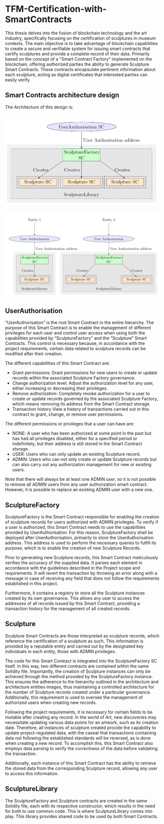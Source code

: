 # TFM-Certification-with-SmartContracts
This thesis delves into the fusion of blockchain technology and the art industry, specifically focusing on the certification of sculptures in museum contexts. The main objective is to take advantage of blockchain capabilities to create a secure and verifiable system for issuing smart contracts that certify sculptures and provide a complete record of their data. Primarily based on the concept of a "Smart Contract Factory" implemented on the blockchain, offering authorized parties the ability to generate Sculpture Smart Contracts. These contracts encapsulate pertinent information about each sculpture, acting as digital certificates that interested parties can easily verify.

## Smart Contracts architecture design
The Architecture of this design is:

![Architecture design](images/architecture.PNG)

![Architecture design for different Entities](images/architectureEntities.PNG)

## UserAuthorisation
“UserAuthorisation” is the root Smart Contract in the entire hierarchy. The purpose of this Smart Contract is to enable the management of different privileges for each user and control user access when using both the capabilities provided by “SculptureFactory” and the “Sculpture” Smart Contracts. This control is necessary because, in accordance with the project requirements, certain data related to sculpture records can be modified after
their creation.

The different capabilities of this Smart Contract are:
- Grant permissions: Grant permissions for new users to create or update records within the associated Sculpture Factory governance.
- Change authorization level: Adjust the authorization level for any user, either increasing or decreasing their privileges.
- Remove authorization: Completely revoke authorization for a user to create or update records governed by the associated Sculpture Factory, which means removing its address from the Smart Contract storage.
- Transaction history View a history of transactions carried out in this contract to grant, change, or remove user permissions.

The different permissions or privileges that a user can have are:
- NONE: A user who has been authorized at some point in the past but has had all privileges disabled, either for a specified period or indefinitely, but their address is still stored in the Smart Contract storage.
- USER: Users who can only update an existing Sculpture record.
- ADMIN: Users who can not only create or update Sculpture records but can also carry out any authorization management for new or existing users.

Note that there will always be at least one ADMIN user, so it is not possible to remove all ADMIN users from any user authorization smart contract. However, it is possible to replace an existing ADMIN user with a new one.

## SculptureFactory
SculptureFactory is the Smart Contract responsible for enabling the creation of sculpture records for users authorized with ADMIN privileges. To verify if a user is authorized, this Smart Contract needs to use the capabilities provided by UserAuthorisation. For this reason, SculptureFactory shall be deployed after UserAuthorisation, primarily to store the UserAuthorisation address. This address is used to perform the necessary queries to fulfill its purpose, which is to enable the creation of new Sculpture Records.

Prior to generating new Sculpture records, this Smart Contract meticulously verifies the accuracy of the supplied data. It parses each element in accordance with the guidelines described in the Project scope and requirements. It will revert the transaction by throwing an error along with a message in case of receiving any field that does not follow the requirements established in this project.

Furthermore, it contains a registry to store all the Sculpture instances created by its own governance. This allows any user to access the addresses of all records issued by this Smart Contract, providing a transaction history for the management of all created records.

## Sculpture
Sculpture Smart Contracts are those interpreted as sculpture records, which reference the certification of a sculpture as such. This information is provided by a reputable entity and carried out by the designated key individuals in each entity, those with ADMIN privileges.

The code for this Smart Contract is integrated into the SculptureFactory SC itself. In this way, two different contracts are contained within the same Solidity file. Importantly, the creation of Sculpture instances can only be achieved through the method provided by the SculptureFactory instance. This ensures the adherence to the hierarchy outlined in the architecture and architecture entities images, thus maintaining a controlled architecture for the number of Sculpture records created under a particular governance. Additionally, this requirement is used to oversee the management of authorized users when creating new records.

Following the project requirements, it is necessary for certain fields to be mutable after creating any record. In the world of Art, new discoveries may necessitate updating various data points for an artwork, such as its creation date. Therefore, all instances of sculpture created provide the capability to update project-regulated data, with the caveat that transactions containing data not following the established standards will be reversed, as is done when creating a new record. To accomplish this, this Smart Contract also employs data parsing to verify the correctness of the data before validating the transaction.

Additionally, each instance of this Smart Contract has the ability to retrieve the stored data from the corresponding Sculpture record, allowing any user to access this information.

## SculptureLibrary
The SculptureFactory and Sculpture contracts are created in the same Solidity file, each with its respective constructor, which results in the need for both to use common code. This is where SculptureLibrary comes into play. This library provides shared code to be used by both Smart Contracts.